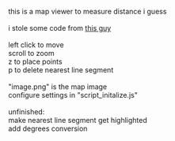this is a map viewer to measure distance i guess
<br>
<br>
i stole some code from [this guy](https://www.jeffreythompson.org/collision-detection/line-circle.php)
<br>
<br>
left click to move
<br>
scroll to zoom
<br>
z to place points
<br>
p to delete nearest line segment
<br>
<br>
"image.png" is the map image
<br>
configure settings in "script_initalize.js"
<br>
<br>
unfinished:
<br>
make nearest line segment get highlighted
<br>
add degrees conversion
